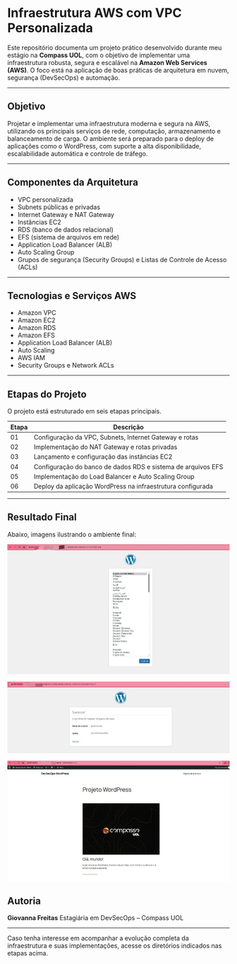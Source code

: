 # Infraestrutura AWS com VPC Personalizada

Este repositório documenta um projeto prático desenvolvido durante meu estágio na **Compass UOL**, com o objetivo de implementar uma infraestrutura robusta, segura e escalável na **Amazon Web Services (AWS)**. O foco está na aplicação de boas práticas de arquitetura em nuvem, segurança (DevSecOps) e automação.

---

## Objetivo

Projetar e implementar uma infraestrutura moderna e segura na AWS, utilizando os principais serviços de rede, computação, armazenamento e balanceamento de carga.
O ambiente será preparado para o deploy de aplicações como o WordPress, com suporte a alta disponibilidade, escalabilidade automática e controle de tráfego.


---

## Componentes da Arquitetura

* VPC personalizada
* Subnets públicas e privadas
* Internet Gateway e NAT Gateway
* Instâncias EC2
* RDS (banco de dados relacional)
* EFS (sistema de arquivos em rede)
* Application Load Balancer (ALB)
* Auto Scaling Group
* Grupos de segurança (Security Groups) e Listas de Controle de Acesso (ACLs)

---

## Tecnologias e Serviços AWS

* Amazon VPC
* Amazon EC2
* Amazon RDS
* Amazon EFS
* Application Load Balancer (ALB)
* Auto Scaling
* AWS IAM
* Security Groups e Network ACLs

---

## Etapas do Projeto

O projeto está estruturado em seis etapas principais.

| Etapa | Descrição                                                    | 
| ----- | ------------------------------------------------------------ | 
| 01    | Configuração da VPC, Subnets, Internet Gateway e rotas       | 
| 02    | Implementação do NAT Gateway e rotas privadas                | 
| 03    | Lançamento e configuração das instâncias EC2                 |
| 04    | Configuração do banco de dados RDS e sistema de arquivos EFS |
| 05    | Implementação do Load Balancer e Auto Scaling Group          |
| 06    | Deploy da aplicação WordPress na infraestrutura configurada  |

---

## Resultado Final

Abaixo, imagens ilustrando o ambiente final:

<p align="center"><img src="./1resultado.png" width="600"/></p>
<p align="center"><img src="./2resultado.png" width="600"/></p>
<p align="center"><img src="./3resultado.png" width="600"/></p>

## Autoria

**Giovanna Freitas**
Estagiária em DevSecOps – Compass UOL

---

Caso tenha interesse em acompanhar a evolução completa da infraestrutura e suas implementações, acesse os diretórios indicados nas etapas acima.
